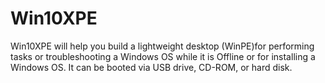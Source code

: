 # Win10XPE
Win10XPE will help you build a lightweight desktop (WinPE)for performing tasks or troubleshooting a Windows OS while it is Offline or for installing a Windows OS. It can be booted via USB drive, CD-ROM, or hard disk.

